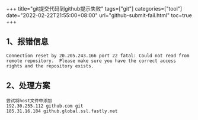 +++
title="git提交代码到github提示失败"
tags=["git"]
categories=["tool"]
date="2022-02-22T21:55:00+08:00"
url="github-submit-fail.html"
toc=true
+++

## 1、报错信息

```
Connection reset by 20.205.243.166 port 22 fatal: Could not read from remote repository.  Please make sure you have the correct access rights and the repository exists.
```



## 2、处理方案

```
尝试将host文件中添加
192.30.255.112 github.com git
185.31.16.184 github.global.ssl.fastly.net
```



